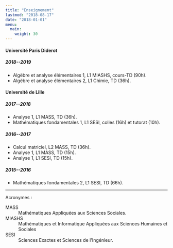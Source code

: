 ```yaml
---
title: "Enseignement"
lastmod: "2018-08-17"
date: "2018-01-01"
menu:
  main:
    weight: 30
---
```


#### Université Paris Diderot

##### 2018--2019

* Algèbre et analyse élémentaires 1, L1 MIASHS, cours-TD (90h).
* Algèbre et analyse élémentaires 2, L1 Chimie, TD (36h).

#### Université de Lille

##### 2017--2018

* Analyse 1, L1 MASS, TD (36h).
* Mathématiques fondamentales 1, L1 SESI, colles (16h) et tutorat (10h).

##### 2016--2017

* Calcul matriciel, L2 MASS, TD (36h).
* Analyse 1, L1 MASS, TD (15h).
* Analyse 1, L1 SESI, TD (15h).

##### 2015--2016

* Mathématiques fondamentales 2, L1 SESI, TD (66h).

---

<p class="small">
Acronymes :
<dl class="small">
<dt>MASS</dt><dd>Mathématiques Appliquées aux Sciences Sociales.</dd>
<dt>MIASHS</dt><dd>Mathématiques et Informatique Appliquées aux Sciences Humaines et Sociales</dd>
<dt>SESI</dt><dd>Sciences Exactes et Sciences de l'Ingénieur.</dd>
</dl>
</p>
